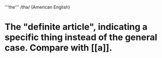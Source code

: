 '''the''' /thə/ (American English) 

# The "definite article", indicating a specific thing instead of the general case. Compare with [[a]].